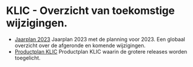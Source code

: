 ﻿# KLIC - Overzicht van toekomstige wijzigingen.

* [Jaarplan 2023](Jaarplan%202023.pdf) Jaarplan 2023 met de planning voor 2023. Een globaal overzicht over de afgeronde en komende wijzigingen.
* [Productplan KLIC](https://www.kadaster.nl/-/klic-productplan) Productplan KLIC waarin de grotere releases worden toegelicht.

